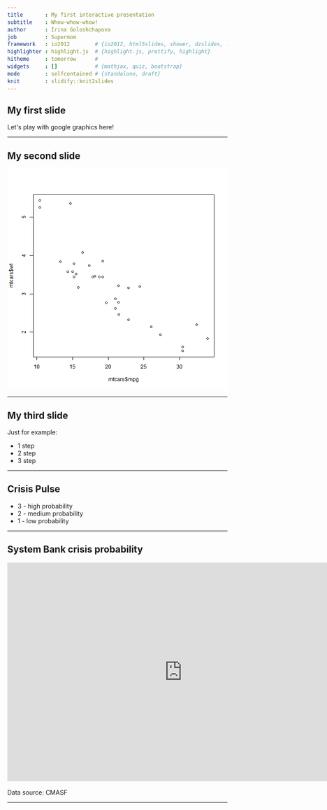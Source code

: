 ```yaml
---
title       : My first interactive presentation
subtitle    : Whow-whow-whow!
author      : Irina Goloshchapova
job         : Supermom
framework   : io2012        # {io2012, html5slides, shower, dzslides, ...}
highlighter : highlight.js  # {highlight.js, prettify, highlight}
hitheme     : tomorrow      # 
widgets     : []            # {mathjax, quiz, bootstrap}
mode        : selfcontained # {standalone, draft}
knit        : slidify::knit2slides
---
```


## My first slide

Let's play with google graphics here!
<!-- MotionChart generated in R 3.2.1 by googleVis 0.5.9 package -->
<!-- Fri Jul 24 17:44:13 2015 -->


<!-- jsHeader -->
<script type="text/javascript">
 
// jsData 
function gvisDataMotionChartID1c7c4fb1c0f () {
var data = new google.visualization.DataTable();
var datajson =
[
 [
 "Apples",
2008,
"West",
98,
78,
20,
"2008-12-31" 
],
[
 "Apples",
2009,
"West",
111,
79,
32,
"2009-12-31" 
],
[
 "Apples",
2010,
"West",
89,
76,
13,
"2010-12-31" 
],
[
 "Oranges",
2008,
"East",
96,
81,
15,
"2008-12-31" 
],
[
 "Bananas",
2008,
"East",
85,
76,
9,
"2008-12-31" 
],
[
 "Oranges",
2009,
"East",
93,
80,
13,
"2009-12-31" 
],
[
 "Bananas",
2009,
"East",
94,
78,
16,
"2009-12-31" 
],
[
 "Oranges",
2010,
"East",
98,
91,
7,
"2010-12-31" 
],
[
 "Bananas",
2010,
"East",
81,
71,
10,
"2010-12-31" 
] 
];
data.addColumn('string','Fruit');
data.addColumn('number','Year');
data.addColumn('string','Location');
data.addColumn('number','Sales');
data.addColumn('number','Expenses');
data.addColumn('number','Profit');
data.addColumn('string','Date');
data.addRows(datajson);
return(data);
}
 
// jsDrawChart
function drawChartMotionChartID1c7c4fb1c0f() {
var data = gvisDataMotionChartID1c7c4fb1c0f();
var options = {};
options["width"] =    600;
options["height"] =    400;
options["state"] = "";

    var chart = new google.visualization.MotionChart(
    document.getElementById('MotionChartID1c7c4fb1c0f')
    );
    chart.draw(data,options);
    

}
  
 
// jsDisplayChart
(function() {
var pkgs = window.__gvisPackages = window.__gvisPackages || [];
var callbacks = window.__gvisCallbacks = window.__gvisCallbacks || [];
var chartid = "motionchart";
  
// Manually see if chartid is in pkgs (not all browsers support Array.indexOf)
var i, newPackage = true;
for (i = 0; newPackage && i < pkgs.length; i++) {
if (pkgs[i] === chartid)
newPackage = false;
}
if (newPackage)
  pkgs.push(chartid);
  
// Add the drawChart function to the global list of callbacks
callbacks.push(drawChartMotionChartID1c7c4fb1c0f);
})();
function displayChartMotionChartID1c7c4fb1c0f() {
  var pkgs = window.__gvisPackages = window.__gvisPackages || [];
  var callbacks = window.__gvisCallbacks = window.__gvisCallbacks || [];
  window.clearTimeout(window.__gvisLoad);
  // The timeout is set to 100 because otherwise the container div we are
  // targeting might not be part of the document yet
  window.__gvisLoad = setTimeout(function() {
  var pkgCount = pkgs.length;
  google.load("visualization", "1", { packages:pkgs, callback: function() {
  if (pkgCount != pkgs.length) {
  // Race condition where another setTimeout call snuck in after us; if
  // that call added a package, we must not shift its callback
  return;
}
while (callbacks.length > 0)
callbacks.shift()();
} });
}, 100);
}
 
// jsFooter
</script>
 
<!-- jsChart -->  
<script type="text/javascript" src="https://www.google.com/jsapi?callback=displayChartMotionChartID1c7c4fb1c0f"></script>
 
<!-- divChart -->
  
<div id="MotionChartID1c7c4fb1c0f" 
  style="width: 600; height: 400;">
</div>

---

## My second slide

![plot of chunk baseplot](assets/fig/baseplot-1.png) 

---
## My third slide 

Just for example:
- 1 step
- 2 step
- 3 step

---
## Crisis Pulse
- 3 - high probability
- 2 - medium probability
- 1 - low probability
<!-- Gauge generated in R 3.2.1 by googleVis 0.5.9 package -->
<!-- Fri Jul 24 17:44:13 2015 -->


<!-- jsHeader -->
<script type="text/javascript">
 
// jsData 
function gvisDataGaugeID1c7c5f3d4907 () {
var data = new google.visualization.DataTable();
var datajson =
[
 [
 "Crisis",
3 
],
[
 "NPL",
3 
],
[
 "Liquidity",
1 
],
[
 "Exch.rate",
2 
] 
];
data.addColumn('string','Indicator');
data.addColumn('number','Probability');
data.addRows(datajson);
return(data);
}
 
// jsDrawChart
function drawChartGaugeID1c7c5f3d4907() {
var data = gvisDataGaugeID1c7c5f3d4907();
var options = {};
options["allowHtml"] = true;
options["min"] =      0;
options["max"] =      3;
options["greenFrom"] =      0;
options["greenTo"] =    1.5;
options["yellowFrom"] =    1.5;
options["yellowTo"] =    2.5;
options["redFrom"] =    2.5;
options["redTo"] =      3;

    var chart = new google.visualization.Gauge(
    document.getElementById('GaugeID1c7c5f3d4907')
    );
    chart.draw(data,options);
    

}
  
 
// jsDisplayChart
(function() {
var pkgs = window.__gvisPackages = window.__gvisPackages || [];
var callbacks = window.__gvisCallbacks = window.__gvisCallbacks || [];
var chartid = "gauge";
  
// Manually see if chartid is in pkgs (not all browsers support Array.indexOf)
var i, newPackage = true;
for (i = 0; newPackage && i < pkgs.length; i++) {
if (pkgs[i] === chartid)
newPackage = false;
}
if (newPackage)
  pkgs.push(chartid);
  
// Add the drawChart function to the global list of callbacks
callbacks.push(drawChartGaugeID1c7c5f3d4907);
})();
function displayChartGaugeID1c7c5f3d4907() {
  var pkgs = window.__gvisPackages = window.__gvisPackages || [];
  var callbacks = window.__gvisCallbacks = window.__gvisCallbacks || [];
  window.clearTimeout(window.__gvisLoad);
  // The timeout is set to 100 because otherwise the container div we are
  // targeting might not be part of the document yet
  window.__gvisLoad = setTimeout(function() {
  var pkgCount = pkgs.length;
  google.load("visualization", "1", { packages:pkgs, callback: function() {
  if (pkgCount != pkgs.length) {
  // Race condition where another setTimeout call snuck in after us; if
  // that call added a package, we must not shift its callback
  return;
}
while (callbacks.length > 0)
callbacks.shift()();
} });
}, 100);
}
 
// jsFooter
</script>
 
<!-- jsChart -->  
<script type="text/javascript" src="https://www.google.com/jsapi?callback=displayChartGaugeID1c7c5f3d4907"></script>
 
<!-- divChart -->
  
<div id="GaugeID1c7c5f3d4907" 
  style="width: 500; height: automatic;">
</div>

---
## System Bank crisis probability

<iframe src="https://plot.ly/~IrinaGoloshchapova/40/none/" width="800" height="500" scrolling="no" frameBorder="0"></iframe>

<span class="footnote">Data source: CMASF</span>

---

